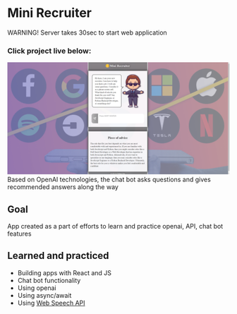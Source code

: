 # Mini Recruiter
WARNING! Server takes 30sec to start web application
### Click project live below:
[![Mini Recruiter cover](https://raw.githubusercontent.com/will-s-205/will-s-205.github.io/main/fcc-portfolio/img/2023-08-06%20Mini%20Recruiter.png)](https://mini-recruiter.rigo205.repl.co/)
Based on OpenAI technologies, the chat bot asks questions and gives recommended answers along the way
## Goal
App created as a part of efforts to learn and practice openai, API, chat bot features
## Learned and practiced
* Building apps with React and JS
* Chat bot functionality
* Using openai
* Using async/await
* Using [Web Speech API](https://developer.mozilla.org/en-US/docs/Web/API/Web_Speech_API)
